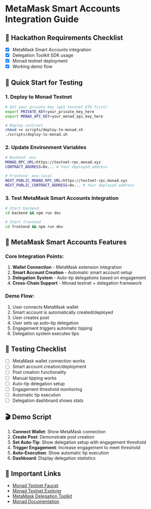 # MetaMask Smart Accounts Integration Guide

## 🎯 Hackathon Requirements Checklist

- [x] MetaMask Smart Accounts integration
- [x] Delegation Toolkit SDK usage  
- [x] Monad testnet deployment
- [x] Working demo flow

## 🚀 Quick Start for Testing

### 1. Deploy to Monad Testnet
```bash
# Set your private key (get testnet ETH first)
export PRIVATE_KEY=your_private_key_here
export MONAD_API_KEY=your_monad_api_key_here

# Deploy contract
chmod +x scripts/deploy-to-monad.sh
./scripts/deploy-to-monad.sh
```

### 2. Update Environment Variables
```bash
# Backend .env
MONAD_RPC_URL=https://testnet-rpc.monad.xyz
CONTRACT_ADDRESS=0x... # Your deployed address

# Frontend .env.local  
NEXT_PUBLIC_MONAD_RPC_URL=https://testnet-rpc.monad.xyz
NEXT_PUBLIC_CONTRACT_ADDRESS=0x... # Your deployed address
```

### 3. Test MetaMask Smart Accounts Integration
```bash
# Start backend
cd backend && npm run dev

# Start frontend
cd frontend && npm run dev
```

## 🔧 MetaMask Smart Accounts Features

### Core Integration Points:
1. **Wallet Connection** - MetaMask extension integration
2. **Smart Account Creation** - Automatic smart account setup
3. **Delegation System** - Auto-tip delegations based on engagement
4. **Cross-Chain Support** - Monad testnet + delegation framework

### Demo Flow:
1. User connects MetaMask wallet
2. Smart account is automatically created/deployed
3. User creates post
4. User sets up auto-tip delegation
5. Engagement triggers automatic tipping
6. Delegation system executes tips

## 📱 Testing Checklist

- [ ] MetaMask wallet connection works
- [ ] Smart account creation/deployment
- [ ] Post creation functionality
- [ ] Manual tipping works
- [ ] Auto-tip delegation setup
- [ ] Engagement threshold monitoring
- [ ] Automatic tip execution
- [ ] Delegation dashboard shows stats

## 🎬 Demo Script

1. **Connect Wallet**: Show MetaMask connection
2. **Create Post**: Demonstrate post creation
3. **Set Auto-Tip**: Show delegation setup with engagement threshold
4. **Trigger Engagement**: Increase engagement to meet threshold
5. **Auto-Execution**: Show automatic tip execution
6. **Dashboard**: Display delegation statistics

## 🔗 Important Links

- [Monad Testnet Faucet](https://testnet.monad.xyz/faucet)
- [Monad Testnet Explorer](https://testnet.monadscan.com/)
- [MetaMask Delegation Toolkit](https://docs.metamask.io/delegation-toolkit/)
- [Monad Documentation](https://docs.monad.xyz/)
